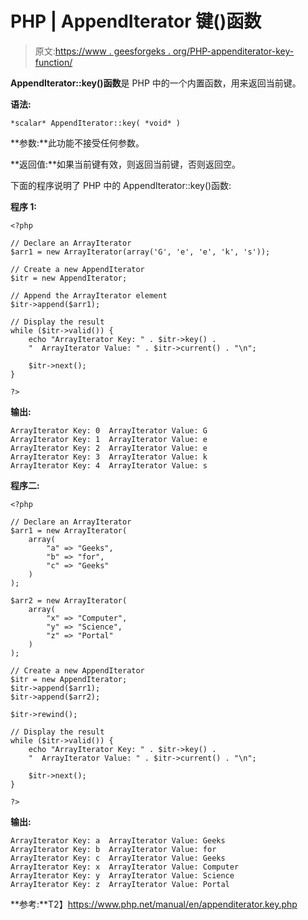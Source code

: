 # PHP | AppendIterator 键()函数

> 原文:[https://www . geesforgeks . org/PHP-appenditerator-key-function/](https://www.geeksforgeeks.org/php-appenditerator-key-function/)

**AppendIterator::key()函数**是 PHP 中的一个内置函数，用来返回当前键。

**语法:**

```
*scalar* AppendIterator::key( *void* )
```

**参数:**此功能不接受任何参数。

**返回值:**如果当前键有效，则返回当前键，否则返回空。

下面的程序说明了 PHP 中的 AppendIterator::key()函数:

**程序 1:**

```
<?php

// Declare an ArrayIterator
$arr1 = new ArrayIterator(array('G', 'e', 'e', 'k', 's'));

// Create a new AppendIterator
$itr = new AppendIterator;

// Append the ArrayIterator element
$itr->append($arr1);

// Display the result
while ($itr->valid()) {
    echo "ArrayIterator Key: " . $itr->key() .
    "  ArrayIterator Value: " . $itr->current() . "\n";

    $itr->next();
}

?>
```

**输出:**

```
ArrayIterator Key: 0  ArrayIterator Value: G
ArrayIterator Key: 1  ArrayIterator Value: e
ArrayIterator Key: 2  ArrayIterator Value: e
ArrayIterator Key: 3  ArrayIterator Value: k
ArrayIterator Key: 4  ArrayIterator Value: s

```

**程序二:**

```
<?php

// Declare an ArrayIterator
$arr1 = new ArrayIterator(
    array(
        "a" => "Geeks",
        "b" => "for",
        "c" => "Geeks"
    )
);

$arr2 = new ArrayIterator(
    array(
        "x" => "Computer",
        "y" => "Science",
        "z" => "Portal"
    )
);

// Create a new AppendIterator
$itr = new AppendIterator;
$itr->append($arr1);
$itr->append($arr2);

$itr->rewind();

// Display the result
while ($itr->valid()) {
    echo "ArrayIterator Key: " . $itr->key() .
    "  ArrayIterator Value: " . $itr->current() . "\n";

    $itr->next();
}

?>
```

**输出:**

```
ArrayIterator Key: a  ArrayIterator Value: Geeks
ArrayIterator Key: b  ArrayIterator Value: for
ArrayIterator Key: c  ArrayIterator Value: Geeks
ArrayIterator Key: x  ArrayIterator Value: Computer
ArrayIterator Key: y  ArrayIterator Value: Science
ArrayIterator Key: z  ArrayIterator Value: Portal

```

**参考:**T2】https://www.php.net/manual/en/appenditerator.key.php